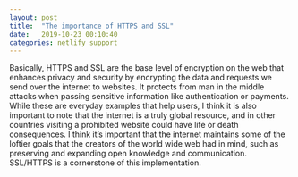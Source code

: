 ```yaml
---
layout: post
title:  "The importance of HTTPS and SSL"
date:   2019-10-23 00:10:40
categories: netlify support
---
```

Basically, HTTPS and SSL are the base level of encryption on the web that enhances privacy and security by encrypting the data and requests we send over the internet to websites. It protects from man in the middle attacks when passing sensitive information like authentication or payments. While these are everyday examples that help users, I think it is also important to note that the internet is a truly global resource, and in other countries visiting a prohibited website could have life or death consequences. I think it’s important that the internet maintains some of the loftier goals that the creators of the world wide web had in mind, such as preserving and expanding open knowledge and communication. SSL/HTTPS is a cornerstone of this implementation.
